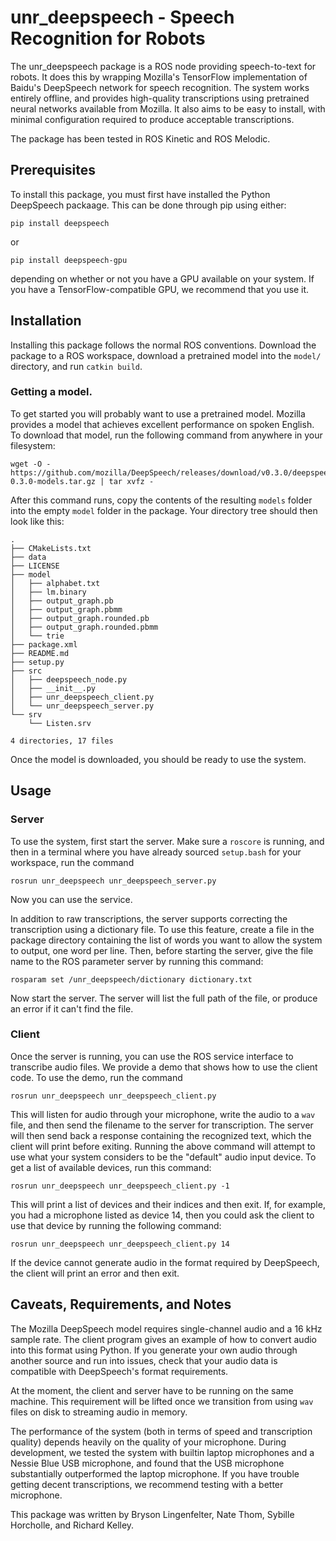 # unr_deepspeech - Speech Recognition for Robots

The unr_deepspeech package is a ROS node providing speech-to-text for
robots. It does this by wrapping Mozilla's TensorFlow implementation
of Baidu's DeepSpeech network for speech recognition. The system works
entirely offline, and provides high-quality transcriptions using
pretrained neural networks available from Mozilla. It also aims to be
easy to install, with minimal configuration required to produce
acceptable transcriptions.

The package has been tested in ROS Kinetic and ROS Melodic.

## Prerequisites

To install this package, you must first have installed the Python
DeepSpeech packaage. This can be done through pip using either:

```
pip install deepspeech
```

or

```
pip install deepspeech-gpu
```

depending on whether or not you have a GPU available on your
system. If you have a TensorFlow-compatible GPU, we recommend that you
use it.

## Installation

Installing this package follows the normal ROS conventions. Download
the package to a ROS workspace, download a pretrained model into the
`model/` directory, and run `catkin build`.

### Getting a model.

To get started you will probably want to use a pretrained
model. Mozilla provides a model that achieves excellent performance on
spoken English. To download that model, run the following command from
anywhere in your filesystem:

```
wget -O - https://github.com/mozilla/DeepSpeech/releases/download/v0.3.0/deepspeech-0.3.0-models.tar.gz | tar xvfz -
```

After this command runs, copy the contents of the resulting `models`
folder into the empty `model` folder in the package. Your directory
tree should then look like this:

```
.
├── CMakeLists.txt
├── data
├── LICENSE
├── model
│   ├── alphabet.txt
│   ├── lm.binary
│   ├── output_graph.pb
│   ├── output_graph.pbmm
│   ├── output_graph.rounded.pb
│   ├── output_graph.rounded.pbmm
│   └── trie
├── package.xml
├── README.md
├── setup.py
├── src
│   ├── deepspeech_node.py
│   ├── __init__.py
│   ├── unr_deepspeech_client.py
│   └── unr_deepspeech_server.py
└── srv
    └── Listen.srv

4 directories, 17 files
```

Once the model is downloaded, you should be ready to use the system.

## Usage

### Server
To use the system, first start the server. Make sure a `roscore` is
running, and then in a terminal where you have already sourced
`setup.bash` for your workspace, run the command

```
rosrun unr_deepspeech unr_deepspeech_server.py
```

Now you can use the service.

In addition to raw transcriptions, the server supports correcting the
transcription using a dictionary file. To use this feature, create a
file in the package directory containing the list of words you want to
allow the system to output, one word per line. Then, before starting
the server, give the file name to the ROS parameter server by running
this command:

```
rosparam set /unr_deepspeech/dictionary dictionary.txt
```

Now start the server. The server will list the full path of the file,
or produce an error if it can't find the file.

### Client

Once the server is running, you can use the ROS service interface to
transcribe audio files. We provide a demo that shows how to use the
client code. To use the demo, run the command

```
rosrun unr_deepspeech unr_deepspeech_client.py
```

This will listen for audio through your microphone, write the audio to
a `wav` file, and then send the filename to the server for
transcription. The server will then send back a response containing
the recognized text, which the client will print before
exiting. Running the above command will attempt to use what your
system considers to be the "default" audio input device. To get a list
of available devices, run this command:

```
rosrun unr_deepspeech unr_deepspeech_client.py -1
```

This will print a list of devices and their indices and then exit. If,
for example, you had a microphone listed as device 14, then you could
ask the client to use that device by running the following command:

```
rosrun unr_deepspeech unr_deepspeech_client.py 14
```

If the device cannot generate audio in the format required by
DeepSpeech, the client will print an error and then exit.

## Caveats, Requirements, and Notes

The Mozilla DeepSpeech model requires single-channel audio and a 16
kHz sample rate. The client program gives an example of how to convert
audio into this format using Python. If you generate your own audio
through another source and run into issues, check that your audio data
is compatible with DeepSpeech's format requirements.

At the moment, the client and server have to be running on the same
machine. This requirement will be lifted once we transition from using
`wav` files on disk to streaming audio in memory.

The performance of the system (both in terms of speed and
transcription quality) depends heavily on the quality of your
microphone. During development, we tested the system with builtin
laptop microphones and a Nessie Blue USB microphone, and found that
the USB microphone substantially outperformed the laptop
microphone. If you have trouble getting decent transcriptions, we
recommend testing with a better microphone.

This package was written by Bryson Lingenfelter, Nate Thom, Sybille
Horcholle, and Richard Kelley.